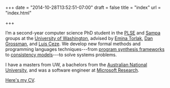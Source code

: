 +++
date = "2014-10-28T13:52:51-07:00"
draft = false
title = "index"
url = "index.html"

+++

I’m a second-year computer science PhD student in the [PLSE][] and [Sampa][] groups at the [University of Washington][uw], advised by [Emina Torlak][emina], [Dan Grossman][djg], and [Luis Ceze][luisceze].
We develop new formal methods and programming languages techniques---from [program synthesis frameworks][synapse] to [consistency models][ferrite]---to solve systems problems.

I have a masters from UW, a bachelors from the [Australian National University][anu], and was a software engineer at [Microsoft Research][msr].

[Here's my CV][cv].

[sampa]: https://sampa.cs.washington.edu
[plse]: http://uwplse.org
[uw]: https://www.cs.washington.edu
[luisceze]: http://homes.cs.washington.edu/~luisceze/
[djg]: http://homes.cs.washington.edu/~djg/
[emina]: http://homes.cs.washington.edu/~emina/
[msr]: http://research.microsoft.com
[phb]: http://programsandcourses.anu.edu.au/program/APHSC
[anu]: http://www.anu.edu.au
[cv]: files/cv.pdf
[synapse]: http://synapse.uwplse.org
[ferrite]: http://sandcat.cs.washington.edu/ferrite
